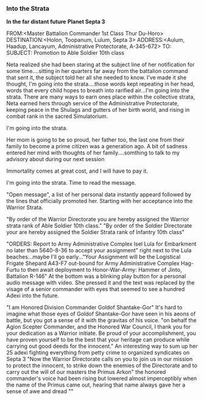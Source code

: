### Into the Strata

**In the far distant future**
**Planet Septa 3**

FROM:<Master Battalion Commander 1st Class Thur Du-Horo>
DESTINATION:<Holon, Toopanum, Lulum, Septa 3>
ADDRESS:<Aulum, Haadup, Lancayum, Administrative Protectorate, A-345-672>
TO:<Agion Warrior initiate Neta Domica>
SUBJECT: Promotion to Able Soldier 10th class

Neta realized she had been staring at the subject line of her notification for some time....sitting in her quarters far away from the battalion command that sent it, the subject told her all she needed to know. I've made it she thought, I'm going into the strata....those words kept repeating in her head, words that every child hopes to breath into rarified air...I'm going into the strata. There are many ways to earn ones place within the collective strata, Neta earned hers through service of the Administrative Protectorate, keeping peace in the Shulags and gutters of her birth world, and rising in combat rank in the sacred Simulatorium.

I'm going into the strata.

Her mom is going to be so proud, her father too, the last one from their family to become a prime citizen was a generation ago. A bit of sadness entered her mind with thoughts of her family....somthing to talk to my advisory about during our next session

Immortality comes at great cost, and I will have to pay it.

I'm going into the strata.
Time to read the message.

"Open message", a list of her personal data instantly appeard followed by the lines that officially promoted her. Starting with her acceptance into the Warrior Strata.

"By order of the Warrior Directorate you are hereby assigned the Warrior strata rank of Able Soldier 10th class."
"By order of the Soldier Directorate your are hereby assigned the Soldier Strata rank of Infantry 10th class"

"ORDERS: Report to Army Administrative Complex Isel Lula for Embarkment no later than 5640-8-36 to accept your assignment" right next to the Lula beaches...maybe I'll go early..."Your Assignment will be the Logistical Frigate Shepard A43-F7 out-bound for Army Administrative Complex Hag-Furtu to then await deployment to Honor-War-Army: Hammer of Jinto, Battalion R-146" At the bottom was a blinking play button for a personal audio message with video. She pressed it and the text was replaced by the visage of a senior commander with eyes that seemed to see a hundred Adexi into the future.

"I am Honored Division Commander Goldof Shantake-Gor" It's hard to imagine what those eyes of Goldof Shantake-Gor have seen in his aeons of battle, but you got a sense of it with the gravitas of his voice. "on behalf the Agion Scepter Commander, and the Honored War Council, I thank you for your dedication as a Warrior initiate. Be proud of your accomplishment, you have proven yourself to be the best that your heritage can produce while carrying out good deeds for the innocent." An interesting way to sum up her 25 adexi fighting everything from petty crime to organized syndicates on Septa 3 "Now the Warrior Directorate calls on you to join us in our mission to protect the innocent, to strike down the enemies of the Directorate and to carry out the will of our masters the Primus Arkon" the honored commander's voice had been rising but lowered almost imperceptibly when the name of the Primus came out, hearing that name always gave her a sense of awe and dread ""
